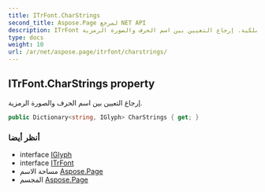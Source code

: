 ```yaml
---
title: ITrFont.CharStrings
second_title: Aspose.Page لمرجع NET API
description: ITrFont ملكية. إرجاع التعيين بين اسم الحرف والصورة الرمزية.
type: docs
weight: 10
url: /ar/net/aspose.page/itrfont/charstrings/
---
```

## ITrFont.CharStrings property

إرجاع التعيين بين اسم الحرف والصورة الرمزية.

```csharp
public Dictionary<string, IGlyph> CharStrings { get; }
```

### أنظر أيضا

* interface [IGlyph](../../iglyph/)
* interface [ITrFont](../)
* مساحة الاسم [Aspose.Page](../../itrfont/)
* المجسم [Aspose.Page](../../../)


